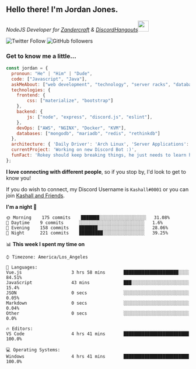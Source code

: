 <h2> Hello there! I'm Jordan Jones.</h2>
<p><em>NodeJS Developer for <a href="https://github.com/Zandercraft">Zandercraft</a> & <a href="https://github.com/DiscordHangouts">DiscordHangouts</a><img src="https://media.giphy.com/media/WUlplcMpOCEmTGBtBW/giphy.gif" width="30"></em></p>

![Twitter Follow](https://img.shields.io/twitter/follow/kashalls?label=Follow)
![GitHub followers](https://img.shields.io/github/followers/kashalls?label=Follow&style=social)

### Get to know me a little...

```javascript
const jordan = {
  pronoun: "He" | "Him" | "Dude",
  code: ["Javascript", "Java"],
  askMeAbout: ["web development", "technology", "server racks", "databases"],
  technologies: {
    frontend: {
        css: ["materialize", "bootstrap"]
    },
    backend: {
        js: ["node", "express", "discord.js", "eslint"],
    },
    devOps: ["AWS", "NGINX", "Docker", "KVM"],
    databases: ["mongodb", "mariadb", "redis", "rethinkdb"]
  },
  architecture: { 'Daily Driver': 'Arch Linux', 'Server Applications': 'Ubuntu Focal' },
  currentProject: 'Working on new Discord Bot :)',
  funFact: 'Rokey should keep breaking things, he just needs to learn how to fix them.'
};
```

<b>I love connecting with different people</b>, so if you stop by, I'd look to get to know you!

If you do wish to connect, my Discord Username is `Kashall#0001` or you can join <a href="https://discord.gg/Xv7WKN">Kashall and Friends</a>.

<!--START_SECTION:waka-->
**I'm a night 🦉** 

```text
🌞 Morning    175 commits    ███████░░░░░░░░░░░░░░░░░░   31.08% 
🌆 Daytime    9 commits      ░░░░░░░░░░░░░░░░░░░░░░░░░   1.6% 
🌃 Evening    158 commits    ███████░░░░░░░░░░░░░░░░░░   28.06% 
🌙 Night      221 commits    █████████░░░░░░░░░░░░░░░░   39.25%

```


📊 **This week I spent my time on** 

```text
⌚︎ Timezone: America/Los_Angeles

💬 Languages: 
Vue.js                   3 hrs 58 mins       █████████████████████░░░░   84.51% 
JavaScript               43 mins             ███░░░░░░░░░░░░░░░░░░░░░░   15.4% 
JSON                     0 secs              ░░░░░░░░░░░░░░░░░░░░░░░░░   0.05% 
Markdown                 0 secs              ░░░░░░░░░░░░░░░░░░░░░░░░░   0.04% 
Other                    0 secs              ░░░░░░░░░░░░░░░░░░░░░░░░░   0.0%

🔥 Editors: 
VS Code                  4 hrs 41 mins       █████████████████████████   100.0%

💻 Operating Systems: 
Windows                  4 hrs 41 mins       █████████████████████████   100.0%

```


<!--END_SECTION:waka-->

